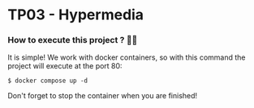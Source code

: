 # TP03 - Hypermedia

### How to execute this project ? 😵‍💫

It is simple! We work with docker containers, so with this command the project will execute at the port 80:

```shell
$ docker compose up -d
```

Don't forget to stop the container when you are finished!
